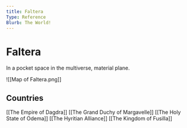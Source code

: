 ```yaml
---
title: Faltera
Type: Reference
Blurb: The World!
---
```

# Faltera
In a pocket space in the multiverse, material plane.

![[Map of Faltera.png]]

## Countries
[[The Empire of Dagdra]]
[[The Grand Duchy of Margavelle]]
[[The Holy State of Odema]]
[[The Hyritian Alliance]]
[[The Kingdom of Fusilla]] 